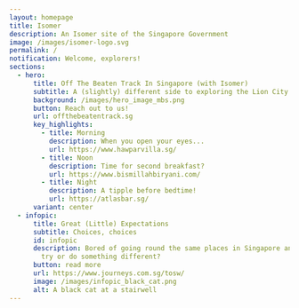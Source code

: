 ```yaml
---
layout: homepage
title: Isomer
description: An Isomer site of the Singapore Government
image: /images/isomer-logo.svg
permalink: /
notification: Welcome, explorers!
sections:
  - hero:
      title: Off The Beaten Track In Singapore (with Isomer)
      subtitle: A (slightly) different side to exploring the Lion City
      background: /images/hero_image_mbs.png
      button: Reach out to us!
      url: offthebeatentrack.sg
      key_highlights:
        - title: Morning
          description: When you open your eyes...
          url: https://www.hawparvilla.sg/
        - title: Noon
          description: Time for second breakfast?
          url: https://www.bismillahbiryani.com/
        - title: Night
          description: A tipple before bedtime!
          url: https://atlasbar.sg/
      variant: center
  - infopic:
      title: Great (Little) Expectations
      subtitle: Choices, choices
      id: infopic
      description: Bored of going round the same places in Singapore and wanting to
        try or do something different?
      button: read more
      url: https://www.journeys.com.sg/tosw/
      image: /images/infopic_black_cat.png
      alt: A black cat at a stairwell
---
```

